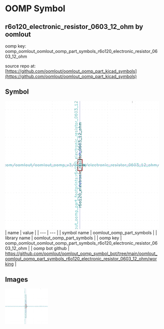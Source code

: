 # OOMP Symbol  
## r6o120_electronic_resistor_0603_12_ohm  by oomlout  
  
oomp key: oomp_oomlout_oomlout_oomp_part_symbols_r6o120_electronic_resistor_0603_12_ohm  
  
source repo at: [https://github.com/oomlout/oomlout_oomp_part_kicad_symbols](https://github.com/oomlout/oomlout_oomp_part_kicad_symbols)  
## Symbol  
  
[![working.png](working_600.png)](working.png)  
| name | value | 
| --- | --- | 
| symbol name | oomlout_oomp_part_symbols | 
| library name | oomlout_oomp_part_symbols | 
| oomp key | oomp_oomlout_oomlout_oomp_part_symbols_r6o120_electronic_resistor_0603_12_ohm | 
| oomp bot github | https://github.com/oomlout/oomlout_oomp_symbol_bot/tree/main/oomlout_oomlout_oomp_part_symbols_r6o120_electronic_resistor_0603_12_ohm/working | 
## Images  
  
[![working.png](working_140.png)](working.png)  
